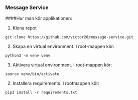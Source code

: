 ### Message Service

####Hur man kör applikationen:

1. Klona repot
```
git clone https://github.com/victor20/message-service.git
```

2. Skapa en virtual environment. I root-mappen kör:
```
python3 -m venv venv
```

3. Aktivera virtual environment. I root-mappen kör:
```
source venv/bin/activate
```

2. Installera requirements. I rootmappen kör: 
```
pip3 install -r requirements.txt
```



